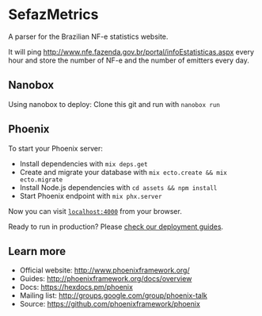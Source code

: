 # SefazMetrics

A parser for the Brazilian NF-e statistics website.

It will ping http://www.nfe.fazenda.gov.br/portal/infoEstatisticas.aspx every hour
and store the number of NF-e and the number of emitters every day.

## Nanobox
Using nanobox to deploy:
Clone this git and run with `nanobox run`

## Phoenix
To start your Phoenix server:

  * Install dependencies with `mix deps.get`
  * Create and migrate your database with `mix ecto.create && mix ecto.migrate`
  * Install Node.js dependencies with `cd assets && npm install`
  * Start Phoenix endpoint with `mix phx.server`

Now you can visit [`localhost:4000`](http://localhost:4000) from your browser.

Ready to run in production? Please [check our deployment guides](http://www.phoenixframework.org/docs/deployment).

## Learn more

  * Official website: http://www.phoenixframework.org/
  * Guides: http://phoenixframework.org/docs/overview
  * Docs: https://hexdocs.pm/phoenix
  * Mailing list: http://groups.google.com/group/phoenix-talk
  * Source: https://github.com/phoenixframework/phoenix
